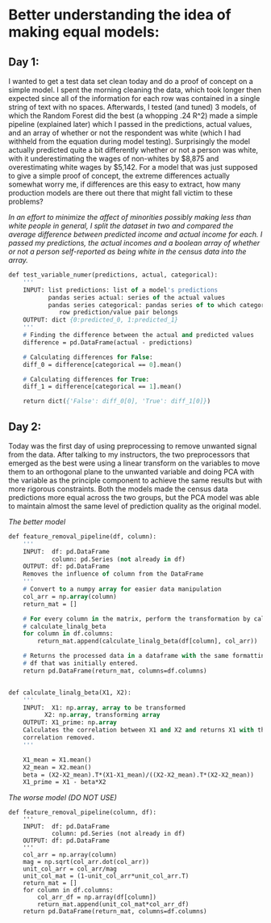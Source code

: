 # Better understanding the idea of making equal models:
## Day 1:
I wanted to get a test data set clean today and do a proof of concept on a
simple model. I spent the morning cleaning the data, which took longer then
expected since all of the information for each row was contained in a single
string of text with no spaces. Afterwards, I tested (and tuned) 3 models, of
which the Random Forest did the best (a whopping .24 R^2) made a simple pipeline
(explained later) which I passed in the predictions, actual values, and an array
of whether or not the respondent was white (which I had withheld from the
equation during model testing). Surprisingly the model actually predicted quite
a bit differently whether or not a person was white, with it underestimating the
wages of non-whites by $8,875 and overestimating white wages by $5,142. For a
model that was just supposed to give a simple proof of concept, the extreme
differences actually somewhat worry me, if differences are this easy to extract,
how many production models are there out there that might fall victim to these
problems?


_In an effort to minimize the affect of minorities possibly making less than white people in general, I split the dataset in two and compared the average difference between predicted income and actual income for each. I passed my predictions, the actual incomes and a boolean array of whether or not a person self-reported as being white in the census data into the array._
```p
def test_variable_numer(predictions, actual, categorical):
    '''
    INPUT: list predictions: list of a model's predictions
           pandas series actual: series of the actual values
           pandas series categorical: pandas series of to which category each
              row prediction/value pair belongs
    OUTPUT: dict {0:predicted_0, 1:predicted_1}
    '''
    # Finding the difference between the actual and predicted values
    difference = pd.DataFrame(actual - predictions)

    # Calculating differences for False:
    diff_0 = difference[categorical == 0].mean()

    # Calculating differences for True:
    diff_1 = difference[categorical == 1].mean()

    return dict({'False': diff_0[0], 'True': diff_1[0]})
```

## Day 2:
Today was the first day of using preprocessing to remove unwanted signal from
the data. After talking to my instructors, the two preprocessors that emerged as
the best were using a linear transform on the variables to move them to an
orthogonal plane to the unwanted variable and doing PCA with the variable as the
principle component to achieve the same results but with more rigorous
constraints. Both the models made the census data predictions more equal across
the two groups, but the PCA model was able to maintain almost the same level of
prediction quality as the original model.

_The better model_
```p
def feature_removal_pipeline(df, column):
    '''
    INPUT:  df: pd.DataFrame
            column: pd.Series (not already in df)
    OUTPUT: df: pd.DataFrame
    Removes the influence of column from the DataFrame
    '''
    # Convert to a numpy array for easier data manipulation
    col_arr = np.array(column)
    return_mat = []

    # For every column in the matrix, perform the transformation by calling
    # calculate_linalg_beta
    for column in df.columns:
        return_mat.append(calculate_linalg_beta(df[column], col_arr))

    # Returns the processed data in a dataframe with the same formatting as the
    # df that was initially entered.
    return pd.DataFrame(return_mat, columns=df.columns)


def calculate_linalg_beta(X1, X2):
    '''
    INPUT:  X1: np.array, array to be transformed
          X2: np.array, transforming array
    OUTPUT: X1_prime: np.array
    Calculates the correlation between X1 and X2 and returns X1 with the
    correlation removed.
    '''

    X1_mean = X1.mean()
    X2_mean = X2.mean()
    beta = (X2-X2_mean).T*(X1-X1_mean)/((X2-X2_mean).T*(X2-X2_mean))
    X1_prime = X1 - beta*X2
```
_The worse model (*DO NOT USE*)_
```
def feature_removal_pipeline(column, df):
    '''
    INPUT:  df: pd.DataFrame
            column: pd.Series (not already in df)
    OUTPUT: df: pd.DataFrame
    '''
    col_arr = np.array(column)
    mag = np.sqrt(col_arr.dot(col_arr))
    unit_col_arr = col_arr/mag
    unit_col_mat = (1-unit_col_arr*unit_col_arr.T)
    return_mat = []
    for column in df.columns:
        col_arr_df = np.array(df[column])
        return_mat.append(unit_col_mat*col_arr_df)
    return pd.DataFrame(return_mat, columns=df.columns)
```
